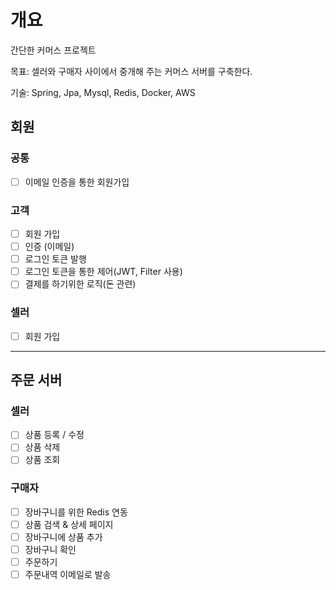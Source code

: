# 개요
간단한 커머스 프로젝트

목표: 셀러와 구매자 사이에서 중개해 주는 커머스 서버를 구축한다.

기술: Spring, Jpa, Mysql, Redis, Docker, AWS

## 회원
### 공통
- [ ] 이메일 인증을 통한 회원가입

### 고객
- [ ] 회원 가입
- [ ] 인증 (이메일)
- [ ] 로그인 토큰 발행
- [ ] 로그인 토큰을 통한 제어(JWT, Filter 사용)
- [ ] 결제를 하기위한 로직(돈 관련)

### 셀러
- [ ] 회원 가입

---

## 주문 서버
### 셀러
- [ ] 상품 등록 / 수정
- [ ] 상품 삭제
- [ ] 상품 조회

### 구매자
- [ ] 장바구니를 위한 Redis 연동
- [ ] 상품 검색 & 상세 페이지
- [ ] 장바구니에 상품 추가
- [ ] 장바구니 확인
- [ ] 주문하기
- [ ] 주문내역 이메일로 발송
